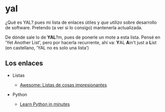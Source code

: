 # yal

¿Qué es YAL? pues mi lista de enlaces útiles y *que utilizo* sobre desarrollo de software. 
Pretendo (a ver si lo consigo) mantenerla actualizada. 

De dónde sale lo de **YAL**?m, pues de ponerle un mote a esta lista. Pensé en 'Yet Another List', 
pero por hacerla recurrente, ahí va: **Y**AL **A**in't just a **L**ist (en castellano, ‘YAL no es 
solo una lista’)

## Los enlaces

- Listas
  - [Awesome: Listas de cosas impresionantes](https://github.com/sindresorhus/awesome)

- Python
  - [Learn Python in minutes](https://learnxinyminutes.com/docs/python/)
